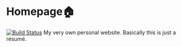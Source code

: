 # Homepage🏠
[![Build Status](https://travis-ci.com/MattMsh/homepage.svg?branch=develop)](https://travis-ci.com/MattMsh/homepage)
My very own personal website. Basically this is just a résumé.
